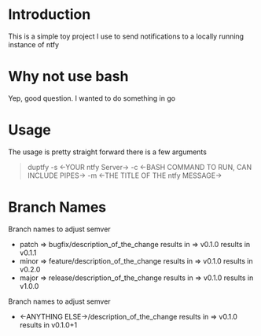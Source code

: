 # Introduction
This is a simple toy project I use to send notifications to a locally running instance of ntfy

# Why not use bash
Yep, good question. I wanted to do something in go

# Usage
The usage is pretty straight forward there is a few arguments

> duptfy -s <-YOUR ntfy Server-> -c <-BASH COMMAND TO RUN, CAN INCLUDE PIPES-> -m <-THE TITLE OF THE ntfy MESSAGE->

# Branch Names

Branch names to adjust semver
* patch => bugfix/description_of_the_change  results in => v0.1.0 results in v0.1.1
* minor => feature/description_of_the_change results in => v0.1.0 results in v0.2.0
* major => release/description_of_the_change results in => v0.1.0 results in v1.0.0

Branch names to adjust semver
* <-ANYTHING ELSE->/description_of_the_change results in => v0.1.0 results in v0.1.0+1
